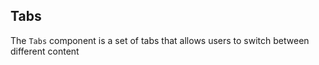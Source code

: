 ## Tabs

The `Tabs` component is a set of tabs that allows users to switch between different content
